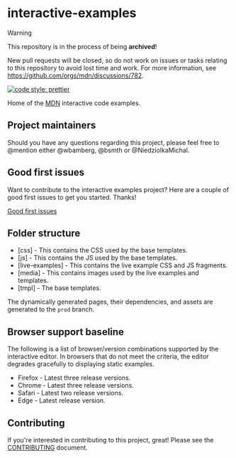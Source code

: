 # interactive-examples

> [!WARNING]
> This repository is in the process of being **archived**!
>
> New pull requests will be closed, so do not work on issues or tasks relating to this repository to avoid lost time and work.
> For more information, see <https://github.com/orgs/mdn/discussions/782>.

[![code style: prettier](https://img.shields.io/badge/code_style-prettier-ff69b4.svg?style=flat-square)](https://github.com/prettier/prettier)

Home of the [MDN](https://developer.mozilla.org/) interactive code examples.

## Project maintainers

Should you have any questions regarding this project, please feel free to @mention either @wbamberg, @bsmth or @NiedziolkaMichal.

## Good first issues

Want to contribute to the interactive examples project? Here are a couple of good first issues to get you started. Thanks!

[Good first issues](https://github.com/mdn/interactive-examples/issues?q=is%3Aissue+is%3Aopen+sort%3Aupdated-desc+label%3A%22example+needed%22+no%3Aassignee)

## Folder structure

- [css] - This contains the CSS used by the base templates.
- [js] - This contains the JS used by the base templates.
- [live-examples] - This contains the live example CSS and JS fragments.
- [media] - This contains images used by the live examples and templates.
- [tmpl] - The base templates.

The dynamically generated pages, their dependencies, and assets are generated to the `prod` branch.

## Browser support baseline

The following is a list of browser/version combinations supported by the interactive editor. In browsers that do not meet the criteria, the editor degrades gracefully to displaying static examples.

- Firefox - Latest three release versions.
- Chrome - Latest three release versions.
- Safari - Latest two release versions.
- Edge - Latest release version.

## Contributing

If you're interested in contributing to this project, great! Please see the [CONTRIBUTING](CONTRIBUTING.md) document.
